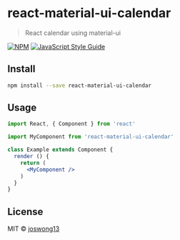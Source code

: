 # react-material-ui-calendar

> React calendar using material-ui

[![NPM](https://img.shields.io/npm/v/react-material-ui-calendar.svg)](https://www.npmjs.com/package/react-material-ui-calendar) [![JavaScript Style Guide](https://img.shields.io/badge/code_style-standard-brightgreen.svg)](https://standardjs.com)

## Install

```bash
npm install --save react-material-ui-calendar
```

## Usage

```jsx
import React, { Component } from 'react'

import MyComponent from 'react-material-ui-calendar'

class Example extends Component {
  render () {
    return (
      <MyComponent />
    )
  }
}
```

## License

MIT © [joswong13](https://github.com/joswong13)
